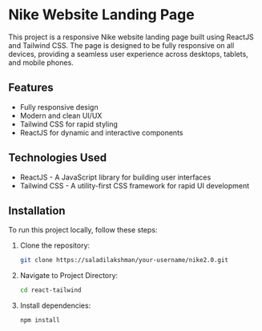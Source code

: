 # Nike Website Landing Page
This project is a responsive Nike website landing page built using ReactJS and Tailwind CSS. The page is designed to be fully responsive on all devices, providing a seamless user experience across desktops, tablets, and mobile phones.

## Features
- Fully responsive design
- Modern and clean UI/UX
- Tailwind CSS for rapid styling
- ReactJS for dynamic and interactive components

## Technologies Used
- ReactJS - A JavaScript library for building user interfaces
- Tailwind CSS - A utility-first CSS framework for rapid UI development

## Installation
To run this project locally, follow these steps:

1. Clone the repository:

   ```bash
   git clone https://saladilakshman/your-username/nike2.0.git 
  2. Navigate to Project Directory:

     ```bash
     cd react-tailwind
  3. Install dependencies:

     ```bash
     npm install
     
